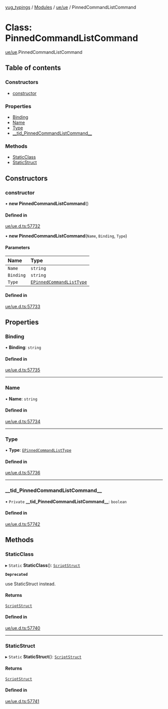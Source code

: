 [yug_typings](../README.md) / [Modules](../modules.md) / [ue/ue](../modules/ue_ue.md) / PinnedCommandListCommand

# Class: PinnedCommandListCommand

[ue/ue](../modules/ue_ue.md).PinnedCommandListCommand

## Table of contents

### Constructors

- [constructor](ue_ue.PinnedCommandListCommand.md#constructor)

### Properties

- [Binding](ue_ue.PinnedCommandListCommand.md#binding)
- [Name](ue_ue.PinnedCommandListCommand.md#name)
- [Type](ue_ue.PinnedCommandListCommand.md#type)
- [\_\_tid\_PinnedCommandListCommand\_\_](ue_ue.PinnedCommandListCommand.md#__tid_pinnedcommandlistcommand__)

### Methods

- [StaticClass](ue_ue.PinnedCommandListCommand.md#staticclass)
- [StaticStruct](ue_ue.PinnedCommandListCommand.md#staticstruct)

## Constructors

### constructor

• **new PinnedCommandListCommand**()

#### Defined in

[ue/ue.d.ts:57732](https://github.com/YugMetaverse/yug_typings/blob/b7d9b19/ue/ue.d.ts#L57732)

• **new PinnedCommandListCommand**(`Name`, `Binding`, `Type`)

#### Parameters

| Name | Type |
| :------ | :------ |
| `Name` | `string` |
| `Binding` | `string` |
| `Type` | [`EPinnedCommandListType`](../enums/ue_ue.EPinnedCommandListType.md) |

#### Defined in

[ue/ue.d.ts:57733](https://github.com/YugMetaverse/yug_typings/blob/b7d9b19/ue/ue.d.ts#L57733)

## Properties

### Binding

• **Binding**: `string`

#### Defined in

[ue/ue.d.ts:57735](https://github.com/YugMetaverse/yug_typings/blob/b7d9b19/ue/ue.d.ts#L57735)

___

### Name

• **Name**: `string`

#### Defined in

[ue/ue.d.ts:57734](https://github.com/YugMetaverse/yug_typings/blob/b7d9b19/ue/ue.d.ts#L57734)

___

### Type

• **Type**: [`EPinnedCommandListType`](../enums/ue_ue.EPinnedCommandListType.md)

#### Defined in

[ue/ue.d.ts:57736](https://github.com/YugMetaverse/yug_typings/blob/b7d9b19/ue/ue.d.ts#L57736)

___

### \_\_tid\_PinnedCommandListCommand\_\_

• `Private` **\_\_tid\_PinnedCommandListCommand\_\_**: `boolean`

#### Defined in

[ue/ue.d.ts:57742](https://github.com/YugMetaverse/yug_typings/blob/b7d9b19/ue/ue.d.ts#L57742)

## Methods

### StaticClass

▸ `Static` **StaticClass**(): [`ScriptStruct`](ue_ue.ScriptStruct.md)

**`Deprecated`**

use StaticStruct instead.

#### Returns

[`ScriptStruct`](ue_ue.ScriptStruct.md)

#### Defined in

[ue/ue.d.ts:57740](https://github.com/YugMetaverse/yug_typings/blob/b7d9b19/ue/ue.d.ts#L57740)

___

### StaticStruct

▸ `Static` **StaticStruct**(): [`ScriptStruct`](ue_ue.ScriptStruct.md)

#### Returns

[`ScriptStruct`](ue_ue.ScriptStruct.md)

#### Defined in

[ue/ue.d.ts:57741](https://github.com/YugMetaverse/yug_typings/blob/b7d9b19/ue/ue.d.ts#L57741)
